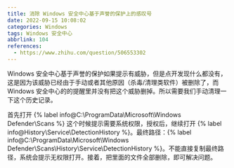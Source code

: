 ```yaml
---
title: 消除 Windows 安全中心基于声誉的保护上的感叹号
date: 2022-09-15 10:08:02
categories: Windows
tags: Windows 安全中心
abbrlink: 104
references:
  - https://www.zhihu.com/question/506553302
---
```

Windows 安全中心基于声誉的保护如果提示有威胁，但是点开发现什么都没有，这是因为该威胁已经由于手动或者其他原因（杀毒/清理类软件）被删除了，而 Windows 安全中心的的提醒里并没有把这个威胁删掉。所以需要我们手动清理一下这个历史记录。

首先打开 {% label info@C:\ProgramData\Microsoft\Windows Defender\Scans %} 这个时候提示需要系统权限，授权后，继续打开 {% label info@History\Service\DetectionHistory %}。最终路径：{% label info@C:\ProgramData\Microsoft\Windows Defender\Scans\History\Service\DetectionHistory %}。不能直接复制最终路径，系统会提示无权限打开。接着，把里面的文件全部删除，即可解决问题。
